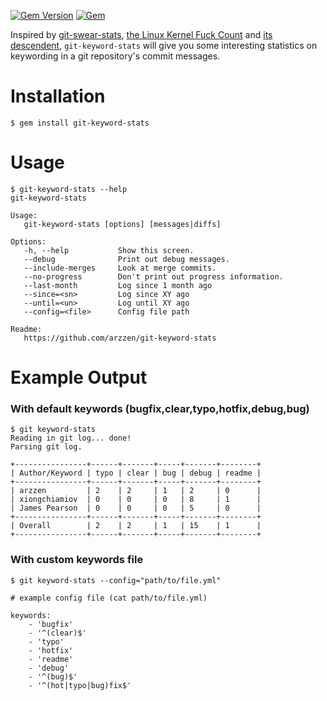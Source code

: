 [![Gem Version](https://badge.fury.io/rb/git-keyword-stats.svg)](https://badge.fury.io/rb/git-keyword-stats) [![Gem](https://img.shields.io/gem/dt/git-keyword-stats.svg)](https://github.com/arzzen/git-keyword-stats)

Inspired by [git-swear-stats], [the Linux Kernel Fuck Count] and [its descendent],
`git-keyword-stats` will give you some interesting statistics on keywording in a
git repository's commit messages.

[the Linux Kernel Fuck Count]: http://durak.org/sean/pubs/kfc/
[its descendent]: http://www.vidarholen.net/contents/wordcount/
[git-swear-stats]: https://github.com/xiongchiamiov/git-swear-stats

# Installation

    $ gem install git-keyword-stats

# Usage

    $ git-keyword-stats --help
    git-keyword-stats
    
    Usage:
       git-keyword-stats [options] [messages|diffs]
    
    Options:
       -h, --help           Show this screen.
       --debug              Print out debug messages.
       --include-merges     Look at merge commits.
       --no-progress        Don't print out progress information.
       --last-month         Log since 1 month ago
       --since=<sn>         Log since XY ago
       --until=<un>         Log until XY ago
       --config=<file>      Config file path
    
    Readme:
       https://github.com/arzzen/git-keyword-stats


# Example Output

### With default keywords (bugfix,clear,typo,hotfix,debug,bug)

    $ git keyword-stats 
    Reading in git log... done!
    Parsing git log.
    
    +----------------+------+-------+-----+-------+--------+
    | Author/Keyword | typo | clear | bug | debug | readme |
    +----------------+------+-------+-----+-------+--------+
    | arzzen         | 2    | 2     | 1   | 2     | 0      |
    | xiongchiamiov  | 0    | 0     | 0   | 8     | 1      |
    | James Pearson  | 0    | 0     | 0   | 5     | 0      |
    +----------------+------+-------+-----+-------+--------+
    | Overall        | 2    | 2     | 1   | 15    | 1      |
    +----------------+------+-------+-----+-------+--------+

### With custom keywords file

    $ git keyword-stats --config="path/to/file.yml"
    
    # example config file (cat path/to/file.yml)
    
    keywords:
        - 'bugfix'
        - '^(clear)$'
        - 'typo'
        - 'hotfix'
        - 'readme'
        - 'debug'
        - '^(bug)$'
        - '^(hot|typo|bug)fix$' 
        
        

